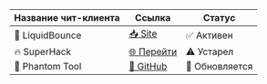 | **Название чит-клиента**   | **Ссылка**                 | **Статус**       |
|----------------------------|----------------------------|------------------|
| 🚀 LiquidBounce           | [📥 Site](https://liquidbounce.net/) | ✅ Активен       |
| 🔥 SuperHack               | [🌐 Перейти](https://example.com/superhack) | ⚠️ Устарел      |
| 👻 Phantom Tool            | [🐙 GitHub](https://github.com/phantom-tool) | 🔄 Обновляется  |
